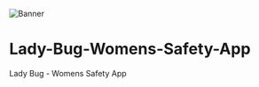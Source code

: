 

![Banner](https://user-images.githubusercontent.com/75939390/230777225-083fec61-2c39-47dc-8c27-91ba1749260f.jpg)

# Lady-Bug-Womens-Safety-App

Lady Bug - Womens Safety App
